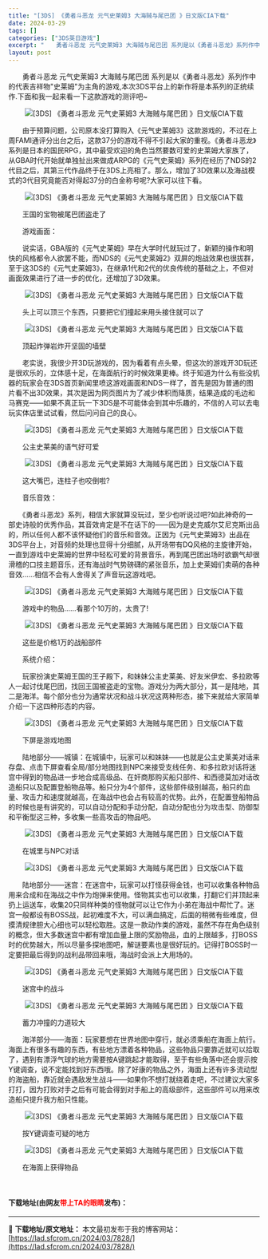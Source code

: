 ```yaml
---
title: "[3DS] 《勇者斗恶龙 元气史莱姆3 大海贼与尾巴团 》日文版CIA下载"
date: 2024-03-29
tags: []
categories: ["3DS英日游戏"]
excerpt: "　　勇者斗恶龙 元气史莱姆3 大海贼与尾巴团 系列是以《勇者斗恶龙》系列作中的代表吉祥物&quot;史莱姆&quot;为主角的游戏,本次3DS平台上的新作将是本系列的正统续作.下面和我一起来看一下这款游戏的测评吧~ 　　由于预算问题，公司原本没打算购入《元气史莱姆3》这款游戏的，不过在上周FAMI通&hellip;"
layout: post
---
```


 <p>　　勇者斗恶龙 元气史莱姆3 大海贼与尾巴团 系列是以《勇者斗恶龙》系列作中的代表吉祥物&quot;史莱姆&quot;为主角的游戏,本次3DS平台上的新作将是本系列的正统续作.下面和我一起来看一下这款游戏的测评吧~</p> <p align="center"><img align="" border="0" src="https://lad.sfcrom.cn/wp-content/uploads/2024/03/20240329_660615cfae001.webp" alt="[3DS] 《勇者斗恶龙 元气史莱姆3 大海贼与尾巴团 》日文版CIA下载" /></p> <p>　　由于预算问题，公司原本没打算购入《元气史莱姆3》这款游戏的，不过在上周FAMI通评分出台之后，这款37分的游戏不得不引起大家的重视。《勇者斗恶龙》系列是日本的国民RPG，其中最受欢迎的角色当然要数可爱的史莱姆大家族了，从GBA时代开始就单独扯出来做成ARPG的《元气史莱姆》系列在经历了NDS的2代目之后，其第三代作品终于在3DS上亮相了。那么，增加了3D效果以及海战模式的3代目究竟能否对得起37分的白金称号呢?大家可以往下看。</p> <p align="center"><img align="" border="0" src="https://lad.sfcrom.cn/wp-content/uploads/2024/03/20240329_660615d00c47d.webp" alt="[3DS] 《勇者斗恶龙 元气史莱姆3 大海贼与尾巴团 》日文版CIA下载" /></p> <p>　　王国的宝物被尾巴团盗走了</p> <p>　　游戏画面：</p> <p>　　说实话，GBA版的《元气史莱姆》早在大学时代就玩过了，新颖的操作和明快的风格都令人欲罢不能，而NDS的《元气史莱姆2》双屏的炮战效果也很拔群，至于这3DS的《元气史莱姆3》，在继承1代和2代的优良传统的基础之上，不但对画面效果进行了进一步的优化，还增加了3D效果。</p> <p align="center"><img align="" border="0" src="https://lad.sfcrom.cn/wp-content/uploads/2024/03/20240329_660615d0611ca.webp" alt="[3DS] 《勇者斗恶龙 元气史莱姆3 大海贼与尾巴团 》日文版CIA下载" /></p> <p>　　头上可以顶三个东西，只要把它们撞起来用头接住就可以了</p> <p align="center"><img align="" border="0" src="https://lad.sfcrom.cn/wp-content/uploads/2024/03/20240329_660615d0bc37e.webp" alt="[3DS] 《勇者斗恶龙 元气史莱姆3 大海贼与尾巴团 》日文版CIA下载" /></p> <p>　　顶起炸弹岩炸开坚固的墙壁</p> <p>　　老实说，我很少开3D玩游戏的，因为看着有点头晕，但这次的游戏开3D玩还是很欢乐的，立体感十足，在海面航行的时候效果更棒。终于知道为什么有些没机器的玩家会在3DS首页新闻里喷这游戏画面和NDS一样了，首先是因为普通的图片看不出3D效果，其次是因为网页图片为了减少体积而降质，结果造成的毛边和马赛克&mdash;&mdash;如果不真正玩一下3DS是不可能体会到其中乐趣的，不信的人可以去电玩实体店里试试看，然后问问自己的良心。</p> <p align="center"><img align="" border="0" src="https://lad.sfcrom.cn/wp-content/uploads/2024/03/20240329_660615d11bf51.webp" alt="[3DS] 《勇者斗恶龙 元气史莱姆3 大海贼与尾巴团 》日文版CIA下载" /></p> <p>　　公主史莱美的语气好可爱</p> <p align="center"><img align="" border="0" src="https://lad.sfcrom.cn/wp-content/uploads/2024/03/20240329_660615d176b85.webp" alt="[3DS] 《勇者斗恶龙 元气史莱姆3 大海贼与尾巴团 》日文版CIA下载" /></p> <p>　　这大嘴巴，连柱子也咬倒啦?</p> <p>　　音乐音效：</p> <p>　　《勇者斗恶龙》系列，相信大家就算没玩过，至少也听说过吧?如此神奇的一部史诗般的优秀作品，其音效肯定是不在话下的&mdash;&mdash;因为是史克威尔艾尼克斯出品的，所以任何人都不该怀疑他们的音乐和音效。正因为《元气史莱姆3》出品在3DS平台上，对音频的处理也显得十分细腻，从开场带有DQ风格的主旋律开始，一直到游戏中史莱姆的世界中轻松可爱的背景音乐，再到尾巴团出场时欲霸气却很滑稽的口技主题音乐，还有海战时气势磅礴的紧张音乐，加上史莱姆们卖萌的各种音效&hellip;&hellip;相信不会有人舍得关了声音玩这游戏吧。</p> <p align="center"><img align="" border="0" src="https://lad.sfcrom.cn/wp-content/uploads/2024/03/20240329_660615d1d108a.webp" alt="[3DS] 《勇者斗恶龙 元气史莱姆3 大海贼与尾巴团 》日文版CIA下载" /></p> <p>　　游戏中的物品&hellip;&hellip;看那个10万的，太贵了!</p> <p align="center"><img align="" border="0" src="https://lad.sfcrom.cn/wp-content/uploads/2024/03/20240329_660615d239faf.webp" alt="[3DS] 《勇者斗恶龙 元气史莱姆3 大海贼与尾巴团 》日文版CIA下载" /></p> <p>　　这些是价格1万的战船部件</p> <p>　　系统介绍：</p> <p>　　玩家扮演史莱姆王国的王子殿下，和妹妹公主史莱美、好友米伊宏、多拉欧等人一起讨伐尾巴团，找回王国被盗走的宝物。游戏分为两大部分，其一是陆地，其二是海洋。每个部分也分为通常状况和战斗状况这两种形态，接下来就给大家简单介绍一下这四种形态的内容。</p> <p align="center"><img align="" border="0" src="https://lad.sfcrom.cn/wp-content/uploads/2024/03/20240329_660615d294032.webp" alt="[3DS] 《勇者斗恶龙 元气史莱姆3 大海贼与尾巴团 》日文版CIA下载" /></p> <p>　　下屏是游戏地图</p> <p>　　陆地部分&mdash;&mdash;城镇：在城镇中，玩家可以和妹妹&mdash;&mdash;也就是公主史莱美对话来存盘、点击下屏查看全局/部分地图找到NPC来接受支线任务、和多拉欧对话将迷宫中得到的物品进一步地合成高级品、在奸商那购买船只部件、和西德莫加对话改造船只以及配置登船物品等。船只分为4个部件，这些部件级别越高，船只的血量、攻击力和速度就越高，在海战中也会占有较高的优势。此外，在配置登船物品的时候也是有讲究的，可以自动分配和手动分配，自动分配也分为攻击型、防御型和平衡型这三种，多收集一些高攻击的物品吧。</p> <p align="center"><img align="" border="0" src="https://lad.sfcrom.cn/wp-content/uploads/2024/03/20240329_660615d2f0dd3.webp" alt="[3DS] 《勇者斗恶龙 元气史莱姆3 大海贼与尾巴团 》日文版CIA下载" /></p> <p>　　在城里与NPC对话</p> <p align="center"><img align="" border="0" src="https://lad.sfcrom.cn/wp-content/uploads/2024/03/20240329_660615d34c309.webp" alt="[3DS] 《勇者斗恶龙 元气史莱姆3 大海贼与尾巴团 》日文版CIA下载" /></p> <p>　　陆地部分&mdash;&mdash;迷宫：在迷宫中，玩家可以打怪获得金钱，也可以收集各种物品用来合成和在海战之中作为炮弹来使用。怪物其实也可以收集，打翻它们并顶起来扔上运送车，收集20只同样种类的怪物就可以让它作为小弟在海战中帮忙了。迷宫一般都设有BOSS战，起初难度不大，可以满血搞定，后面的稍微有些难度，但摸清规律胆大心细也可以轻松取胜。这是一款动作类的游戏，虽然不存在角色级别的概念，但大多数迷宫中都有增加血量上限的奖励物品，血的上限越多，打BOSS时的优势越大，所以尽量多探地图吧，解谜要素也是很好玩的。记得打BOSS时一定要把最后得到的战利品带回来哦，海战时会派上大用场的。</p> <p align="center"><img align="" border="0" src="https://lad.sfcrom.cn/wp-content/uploads/2024/03/20240329_660615d39df73.webp" alt="[3DS] 《勇者斗恶龙 元气史莱姆3 大海贼与尾巴团 》日文版CIA下载" /></p> <p>　　迷宫中的战斗</p> <p align="center"><img align="" border="0" src="https://lad.sfcrom.cn/wp-content/uploads/2024/03/20240329_660615d4047d8.webp" alt="[3DS] 《勇者斗恶龙 元气史莱姆3 大海贼与尾巴团 》日文版CIA下载" /></p> <p>　　蓄力冲撞的力道较大</p> <p>　　海洋部分&mdash;&mdash;海面：玩家要想在世界地图中穿行，就必须乘船在海面上航行。海面上有很多有趣的东西，有些地方漂着各种物品，这些物品只要靠近就可以拾取了，遇到有漂浮气球的地方需要按A键跳起才能取得，至于有些角落中还会提示按Y键调查，说不定能找到好东西哦。除了好康的物品之外，海面上还有许多流动型的海盗船，靠近就会遇敌发生战斗&mdash;&mdash;如果你不想打就绕着走吧，不过建议大家多打打，因为打败对手之后有可能会得到对手船上的高级部件，这些部件可以用来改造船只提升我方船只性能。</p> <p align="center"><img align="" border="0" src="https://lad.sfcrom.cn/wp-content/uploads/2024/03/20240329_660615d4590f0.webp" alt="[3DS] 《勇者斗恶龙 元气史莱姆3 大海贼与尾巴团 》日文版CIA下载" /></p> <p>　　按Y键调查可疑的地方</p> <p align="center"><img align="" border="0" src="https://lad.sfcrom.cn/wp-content/uploads/2024/03/20240329_660615d4b847c.webp" alt="[3DS] 《勇者斗恶龙 元气史莱姆3 大海贼与尾巴团 》日文版CIA下载" /></p> <p>　　在海面上获得物品</p> <p>&nbsp;</p> <p><h4>下载地址(由网友<font color="red">带上TA的眼睛</font>发布)：</h4></p> 

---
📖 **下载地址/原文地址：** 本文最初发布于我的博客网站：[https://lad.sfcrom.cn/2024/03/7828/](https://lad.sfcrom.cn/2024/03/7828/)
